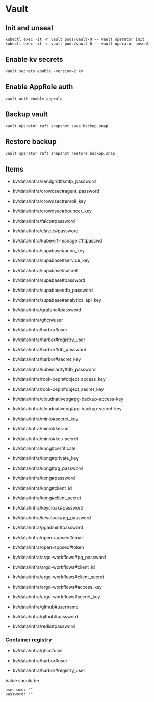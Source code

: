 # Vault

## Init and unseal

```
kubectl exec -it -n vault pods/vault-0 -- vault operator init
kubectl exec -it -n vault pods/vault-0 -- vault operator unseal
```

## Enable kv secrets

```
vault secrets enable -version=2 kv
```

## Enable AppRole auth

```
vault auth enable approle
```

## Backup vault

```
vault operator raft snapshot save backup.snap
```

## Restore backup

```
vault operator raft snapshot restore backup.snap
```

## Items

- kv/data/infra/sendgrid#smtp_password

- kv/data/infra/crowdsec#agent_password
- kv/data/infra/crowdsec#enroll_key
- kv/data/infra/crowdsec#bouncer_key

- kv/data/infra/falco#password

- kv/data/infra/elastic#password

- kv/data/infra/kubevirt-manager#htpasswd

- kv/data/infra/supabase#anon_key
- kv/data/infra/supabase#service_key
- kv/data/infra/supabase#secret
- kv/data/infra/supabase#password
- kv/data/infra/supabase#db_password
- kv/data/infra/supabase#analytics_api_key

- kv/data/infra/grafana#password

- kv/data/infra/ghcr#user

- kv/data/infra/harbor#user
- kv/data/infra/harbor#registry_user
- kv/data/infra/harbor#db_password
- kv/data/infra/harbor#secret_key

- kv/data/infra/kubeclarity#db_password

- kv/data/infra/rook-ceph#object_access_key
- kv/data/infra/rook-ceph#object_secret_key

- kv/data/infra/cloudnativepg#pg-backup-access-key
- kv/data/infra/cloudnativepg#pg-backup-secret-key

- kv/data/infra/minio#secret_key
- kv/data/infra/minio#kes-id
- kv/data/infra/minio#kes-secret

- kv/data/infra/kong#certificate
- kv/data/infra/kong#private_key
- kv/data/infra/kong#pg_password
- kv/data/infra/kong#password
- kv/data/infra/kong#client_id
- kv/data/infra/kong#client_secret

- kv/data/infra/keycloak#password
- kv/data/infra/keycloak#pg_password

- kv/data/infra/pgadmin#password

- kv/data/infra/open-appsec#email
- kv/data/infra/open-appsec#token

- kv/data/infra/argo-workflows#pg_password
- kv/data/infra/argo-workflows#client_id
- kv/data/infra/argo-workflows#client_secret
- kv/data/infra/argo-workflows#access_key
- kv/data/infra/argo-workflows#secret_key

- kv/data/infra/github#username
- kv/data/infra/github#password

- kv/data/infra/redis#password

<!-- - kv/data/infra/rabbitmq#username
- kv/data/infra/rabbitmq#password -->

### Container registry

- kv/data/infra/ghcr#user

- kv/data/infra/harbor#user
- kv/data/infra/harbor#registry_user

Value should be

```
username: ""
password: ""
```
